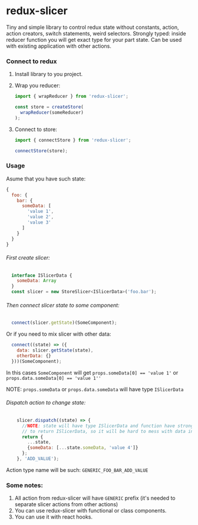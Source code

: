 # redux-slicer
Tiny and simple library to control redux state without constants, action, action creators, switch statements, weird selectors. Strongly typed: inside reducer function you will get exact type for your part state. Can be used with existing application with other actions.

###  Connect to redux
1. Install  library to you project.
2. Wrap you reducer: 
    ```javascript
    import { wrapReducer } from 'redux-slicer';
 
    const store = createStore(
      wrapReducer(someReducer)
    );
    
    ```

3. Connect to store:
    ```javascript
    import { connectStore } from 'redux-slicer';

    connectStore(store);
    ```
    
### Usage

Asume that you have such state:
```javascript
{
  foo: {
    bar: {
      someData: [
        'value 1',
        'value 2',
        'value 3'
      ]
    }
  }
}
```

###### First create slicer:
```javascript
  interface ISlicerData {
    someData: Array
  }
  const slicer = new StoreSlicer<ISlicerData>('foo.bar');
```

###### Then connect slicer state to some component:
```javascript
  connect(slicer.getState)(SomeComponent);
``` 
Or if you need to mix slicer with other data:
```javascript
  connect((state) => ({
    data: slicer.getState(state),
    otherData: {}
  }))(SomeComponent);
```
In this cases `SomeComponent` will get 
`props.someData[0] == 'value 1'` 
or 
`props.data.someData[0] == 'value 1''`

NOTE: `props.someData` or `props.data.someData`  will have type `ISlicerData`

###### Dispatch action to change state:
```javascript
    slicer.dispatch((state) => {
      //NOTE: state will have type ISlicerData and function have strong type 
      // to return ISlicerData, so it will be hard to mess with data inside store
      return {
        ...state,
        {someData: [...state.someData, 'value 4']}
      };
    }, 'ADD_VALUE');
```
Action type name will be such: `GENERIC_FOO_BAR_ADD_VALUE`



### Some notes:
1. All action from redux-slicer will have `GENERIC` prefix (it's needed to separate slicer actions from other actions)
2. You can use redux-slicer with functional or class components.
3. You can use it with react hooks.
